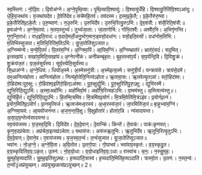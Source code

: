

  
स्व॒स्तिन॑:। नो॒दि॒व:। दि॒वोअ॑ग्ने। अ॒ग्ने॒पृ॒थि॒व्या:। पृ॒थि॒व्यावि॒श्वायु॑:। वि॒श्वायु॑र्धेहि। वि॒श्वायु॒रिति॑वि॒श्वऽआ॑यु:। धे॒हि॒य॒जथा॑य। य॒जथा॑यदेव। दे॒वेति॑देव॥ सचे॑महि॒तव॑। तव॑दस्म। द॒स्म॒प्र॒के॒तै;। प्र॒के॒तैरु॑रु॒ष्या। प्र॒के॒तैरिति॑प्र॒ऽके॒तै:। उ॒रु॒ष्याण॑:। न॒उ॒रुभि॑:। उ॒रुभि॑र्देव। उ॒रुभि॒रित्यु॒रुऽभि॑:। दे॒व॒शंसै॑:। शंसै॒रिति॒शंसै॑:॥  
इ॒माअ॑ग्ने। अ॒ग्ने॒म॒तय॑:। म॒तय॒स्तुभ्यं॑। तुभ्यं॑जा॒ता:। जा॒तागोभि॑:। गोभि॒रश्वै॑:। अश्वै॑र॒भि। अ॒भिगृ॑णन्ति। गृ॒ण॒न्ति॒राध॑:। राध॒इति॒राध॑:॥ य॒दाते॒मर्तो॒अनु॒भोग॒मान॒ड्वसो॒दधा॑न:। वसो॒इति॒वसो॑। दधा॑नोम॒तिभि॑:। म॒तिभि॑स्सुजात। म॒तिभि॒रिति॑म॒तिऽभि॑:। सु॒जा॒तेति॑सुऽजात॥  
अ॒ग्निम्म॑न्ये। म॒न्ये॒पि॒तरं॑। पि॒तर॑म॒ग्निं। अ॒ग्निमा॒पिं। आ॒पिम॒ग्निं। अ॒ग्निम्भ्रात॑रं। भ्रात॑रं॒सदं॑। सद॒मित्। इत्सखा॑यं। सखा॑य॒मिति॒सखा॑यं॥ अ॒ग्नेरनी॑कं। अनी॑कम्बृह॒त:। बृ॒ह॒तस्स॑प॒र्यं। स॒प॒र्यन्दि॒वि। दि॒विशु॒क्रं। शु॒क्रंय॑ज॒तं। य॒ज॒तंसूर्य॑स्य। सूर्य॒स्येति॒सूर्य॑स्य॥  
सि॒ध्राअ॑ग्ने। अ॒ग्ने॒धिय॑:। धियो॑अ॒स्मे। अ॒स्मेसनु॑त्री:। अ॒स्मेइत्य॒स्मे। सनु॑त्री॒र्यं। यन्त्राय॑से। त्राय॑से॒दमे॑। दम॒आनित्य॑होता। आनित्य॑होता। नित्य॑हो॒तेति॒नित्य॑ऽहोता॥ ऋ॒तावा॒स:। ऋ॒तवेत्यृ॒तऽवा॑। सरो॒हिद॑श्व:। रो॒हिद॑श्व:पुरु॒क्षु:। रो॒हिद॑श्व॒इति॑रो॒हित्ऽअ॑श्व:। पु॒रु॒क्षुर्द्युभि॑:। पु॒रु॒क्षुरिति॑पु॒रु॒ऽक्षु:। द्युभि॑रस्मै। द्युभि॒रिति॒द्युऽभि॑:। अ॒स्मा॒अहो॑भि:। अहो॑भिर्वा॒मं। अहो॑भि॒रित्यहः॑ऽभि:। वा॒मम॑स्तु। अ॒स्त्वित्य॑स्तु॥।  
द्युभि॑र्हि॒तं। द्युभि॒रिति॒द्युऽभि॑:। हि॒तम्मि॒त्रमि॑व। मि॒त्रमि॑वप्र॒योगं॑। मि॒त्रमि॒वेति॑मि॒त्रंऽइ॑व। प्र॒योगं॑प्र॒त्नं। प्र॒योग॒मिति॑प्र॒ऽयोगं॑। प्र॒त्नमृ॒त्विजं॑। ऋ॒त्वज॑मध्व॒रस्य॑। अ॒ध्व॒रस्य॑जा॒रं। जा॒रमिति॑जा॒रं॥ बा॒हुभ्या॑म॒ग्निं। अ॒ग्निमा॒यव॑:। आ॒यवो॑जनन्त। अ॒ज॒न॒न्त॒वि॒क्षु। वि॒क्षुहोता॑रं। होता॑र॒न्नि । न्य॑सादयन्त। अ॒सा॒द॒य॒न्तेत्य॑सादयन्त॥  
स्व॒यंय॑जस्व। य॒ज॒स्व॒दि॒वि। दि॒विदे॑व। दे॒व॒दे॒वान्। दे॒वान्किं। किन्ते॑। ते॒पाक॑:। पाक॑:कृणवत्। कृ॒ण॒व॒दप्र॑चेता:। अप्र॑चेता॒इत्यप्र॑ऽचेता:॥ यथाय॑ज:। अय॑जऋ॒तुभि॑:। ऋ॒तुभि॑र्देव। ऋ॒तुभि॒रित्यृ॒तुऽभि॑:। दे॒व॒दे॒वान्। दे॒वाने॒व। ए॒वाय॑जस्व। य॒ज॒स्व॒त॒न्वं॑। त॒न्वं॑सुजात। सु॒जा॒तेति॑सुऽजात॥  
भवा॑न:। नो॒अ॒ग्ने॒। अ॒ग्ने॒वि॒ता। अ॒वि॒तोत। उ॒तगो॒पा:। गो॒पाभव॑। भवा॑वय॒स्कृत॑:। व॒य॒स्कृदु॒त। व॒य॒स्कृदिति॑व॒य॒:ऽकृत्। उ॒तन॑:। नो॒व॒यो॒धा:। व॒यो॒धाइति॑व॒य॒:ऽधा:॥ रास्वा॑च। च॒न॒:। न॒स्सु॒म॒ह॒:। सु॒म॒हो॒ह॒व्यदा॑तिं। सु॒म॒ह॒इति॑सुऽमह:। ह॒व्यदा॑तिं॒त्रास्व॑। ह॒व्यदा॑ति॒मिति॑ह॒व्यऽदा॑तिं। त्रास्वो॒त। उ॒तन॑:। न॒स्त॒न्व॑:। त॒न्वो॑३॒॑अप्र॑युच्छन्। अप्र॑युच्छ॒न्नत्य॑प्रऽयुच्छन्॥ 2॥  
